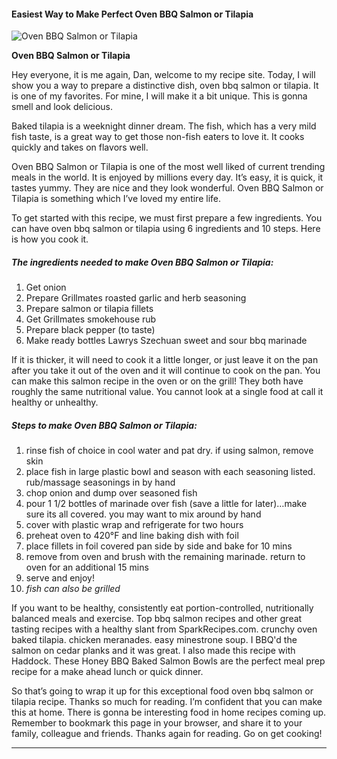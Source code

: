             

#### Easiest Way to Make Perfect Oven BBQ Salmon or Tilapia

![Oven BBQ Salmon or Tilapia](https://img-global.cpcdn.com/recipes/67676529/751x532cq70/oven-bbq-salmon-or-tilapia-recipe-main-photo.jpg)

**Oven BBQ Salmon or Tilapia**

Hey everyone, it is me again, Dan, welcome to my recipe site. Today, I will show you a way to prepare a distinctive dish, oven bbq salmon or tilapia. It is one of my favorites. For mine, I will make it a bit unique. This is gonna smell and look delicious.

Baked tilapia is a weeknight dinner dream. The fish, which has a very mild fish taste, is a great way to get those non-fish eaters to love it. It cooks quickly and takes on flavors well.

Oven BBQ Salmon or Tilapia is one of the most well liked of current trending meals in the world. It is enjoyed by millions every day. It’s easy, it is quick, it tastes yummy. They are nice and they look wonderful. Oven BBQ Salmon or Tilapia is something which I’ve loved my entire life.

To get started with this recipe, we must first prepare a few ingredients. You can have oven bbq salmon or tilapia using 6 ingredients and 10 steps. Here is how you cook it.

##### The ingredients needed to make Oven BBQ Salmon or Tilapia:

1.  Get onion
2.  Prepare Grillmates roasted garlic and herb seasoning
3.  Prepare salmon or tilapia fillets
4.  Get Grillmates smokehouse rub
5.  Prepare black pepper (to taste)
6.  Make ready bottles Lawrys Szechuan sweet and sour bbq marinade

If it is thicker, it will need to cook it a little longer, or just leave it on the pan after you take it out of the oven and it will continue to cook on the pan. You can make this salmon recipe in the oven or on the grill! They both have roughly the same nutritional value. You cannot look at a single food at call it healthy or unhealthy.

##### Steps to make Oven BBQ Salmon or Tilapia:

1.  rinse fish of choice in cool water and pat dry. if using salmon, remove skin
2.  place fish in large plastic bowl and season with each seasoning listed. rub/massage seasonings in by hand
3.  chop onion and dump over seasoned fish
4.  pour 1 1/2 bottles of marinade over fish (save a little for later)…make sure its all covered. you may want to mix around by hand
5.  cover with plastic wrap and refrigerate for two hours
6.  preheat oven to 420°F and line baking dish with foil
7.  place fillets in foil covered pan side by side and bake for 10 mins
8.  remove from oven and brush with the remaining marinade. return to oven for an additional 15 mins
9.  serve and enjoy!
10.  _fish can also be grilled_

If you want to be healthy, consistently eat portion-controlled, nutritionally balanced meals and exercise. Top bbq salmon recipes and other great tasting recipes with a healthy slant from SparkRecipes.com. crunchy oven baked tilapia. chicken meranades. easy minestrone soup. I BBQ'd the salmon on cedar planks and it was great. I also made this recipe with Haddock. These Honey BBQ Baked Salmon Bowls are the perfect meal prep recipe for a make ahead lunch or quick dinner.

So that’s going to wrap it up for this exceptional food oven bbq salmon or tilapia recipe. Thanks so much for reading. I’m confident that you can make this at home. There is gonna be interesting food in home recipes coming up. Remember to bookmark this page in your browser, and share it to your family, colleague and friends. Thanks again for reading. Go on get cooking!

* * *